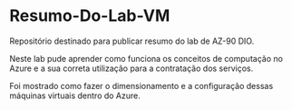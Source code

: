 # Resumo-Do-Lab-VM
Repositório destinado para publicar resumo do lab de AZ-90 DIO.


Neste lab pude aprender como funciona os conceitos de computação no Azure e a sua correta utilização para a contratação dos serviços.

Foi mostrado como fazer o dimensionamento e a configuração dessas máquinas virtuais dentro do Azure.

